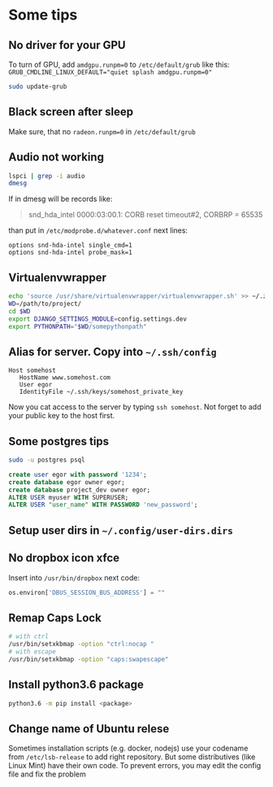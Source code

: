 # Some tips


## No driver for your GPU
To turn of GPU, add `amdgpu.runpm=0` to `/etc/default/grub` like this:
`GRUB_CMDLINE_LINUX_DEFAULT="quiet splash amdgpu.runpm=0"`
```bash
sudo update-grub
```


## Black screen after sleep
Make sure, that no `radeon.runpm=0` in  `/etc/default/grub`


## Audio not working
```bash
lspci | grep -i audio
dmesg
```
If in dmesg will be records like:
>snd_hda_intel 0000:03:00.1: CORB reset timeout#2, CORBRP = 65535

than put in `/etc/modprobe.d/whatever.conf` next lines:
```
options snd-hda-intel single_cmd=1
options snd-hda-intel probe_mask=1
```

## Virtualenvwrapper
```bash
echo 'source /usr/share/virtualenvwrapper/virtualenvwrapper.sh' >> ~/.zshrc
WD=/path/to/project/
cd $WD
export DJANGO_SETTINGS_MODULE=config.settings.dev
export PYTHONPATH="$WD/somepythonpath"
```

## Alias for server. Copy into `~/.ssh/config`
```
Host somehost
   HostName www.somehost.com
   User egor
   IdentityFile ~/.ssh/keys/somehost_private_key
```
Now you cat access to the server by typing `ssh somehost`.
Not forget to add your public key to the host first.


## Some postgres tips
```bash
sudo -u postgres psql
```
```sql
create user egor with password '1234';
create database egor owner egor;
create database project_dev owner egor;
ALTER USER myuser WITH SUPERUSER;
ALTER USER "user_name" WITH PASSWORD 'new_password';
```

## Setup user dirs in `~/.config/user-dirs.dirs`


## No dropbox icon xfce
Insert into `/usr/bin/dropbox` next code:
```python
os.environ['DBUS_SESSION_BUS_ADDRESS'] = ""
```


## Remap Caps Lock
```bash
# with ctrl
/usr/bin/setxkbmap -option "ctrl:nocap "
# with escape
/usr/bin/setxkbmap -option "caps:swapescape"
```

## Install python3.6 package
```bash
python3.6 -m pip install <package>
```

## Change name of Ubuntu relese
Sometimes installation scripts (e.g. docker, nodejs) use your codename from `/etc/lsb-release`
to add right repository. But some distributives (like Linux Mint) have their own code.
To prevent errors, you may edit the config file and fix the problem
